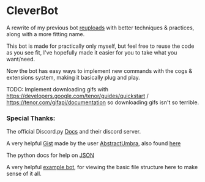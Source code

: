 # CleverBot

A rewrite of my previous bot [reuploads](https://github.com/wiviw5/reuploads-discord.py) with better techniques & practices, along with a more fitting name.

This bot is made for practically only myself, but feel free to reuse the code as you see fit, I've hopefully made it easier for you to take what you want/need.

Now the bot has easy ways to implement new commands with the cogs & extensions system, making it basically plug and play.

TODO:
Implement downloading gifs with https://developers.google.com/tenor/guides/quickstart / https://tenor.com/gifapi/documentation so downloading gifs isn't so terrible.


### Special Thanks:

The official Discord.py [Docs](https://discordpy.readthedocs.io/en/latest/index.html#) and their discord server.

A very helpful [Gist](https://gist.github.com/AbstractUmbra/a9c188797ae194e592efe05fa129c57f) made by the user [AbstractUmbra](https://github.com/AbstractUmbra), also found [here](https://about.abstractumbra.dev/discord.py/2023/01/29/sync-command-example.html)

The python docs for help on [JSON](https://docs.python.org/3/library/json.html)

A very helpful [example bot](https://github.com/kkrypt0nn/Python-Discord-Bot-Template), for viewing the basic file structure here to make sense of it all.
